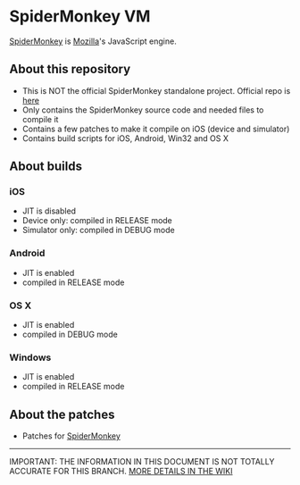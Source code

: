 # SpiderMonkey VM

[SpiderMonkey](https://developer.mozilla.org/en-US/docs/SpiderMonkey) is [Mozilla](http://www.mozilla.org)'s JavaScript engine.

## About this repository

 - This is NOT the official SpiderMonkey standalone project. Official repo is [here](https://developer.mozilla.org/en-US/docs/SpiderMonkey)
 - Only contains the SpiderMonkey source code and needed files to compile it
 - Contains a few patches to make it compile on iOS (device and simulator)
 - Contains build scripts for iOS, Android, Win32 and OS X
 
 
## About builds

### iOS
 - JIT is disabled
 - Device only: compiled in RELEASE mode
 - Simulator only: compiled in DEBUG mode

### Android

 - JIT is enabled
 - compiled in RELEASE mode
 

### OS X

 - JIT is enabled
 - compiled in DEBUG mode
 

### Windows

 - JIT is enabled
 - compiled in RELEASE mode


## About the patches
 
 - Patches for [SpiderMonkey](https://github.com/ricardoquesada/Spidermonkey/wiki/)
 
---

IMPORTANT: THE INFORMATION IN THIS DOCUMENT IS NOT TOTALLY ACCURATE FOR THIS BRANCH. [MORE DETAILS IN THE WIKI](../../wiki/Building-Spidermonkey-25-for-Cinder-0.8.5-and-the-new-chronotext-toolkit)
